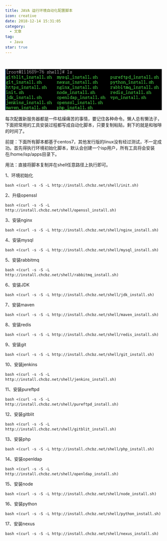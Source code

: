 ```yaml
---
title: JAVA 运行环境自动化配置脚本
icon: creative
date: 2018-12-14 15:31:05
category:
  - 文章
tag:
  - Java
star: true
---
```

​

![img](./assets/2018121415/img-20230408001347.png)

每次配置新服务器都是一件枯燥痛苦的事情，要记住各种命令。懒人总有懒法子，下面把常用的工具安装过程都写成自动化脚本，只要复制粘贴，剩下的就是和咖啡的时间了。

前提：下面所有脚本都基于centos7，其他发行版的linux没有经过测试，不一定成功。首先得执行环境初始化脚本，默认会创建一个isp用户，所有工具将会安装在/home/isp/apps目录下。

用法：直接将脚本复制并在shell任意路径上执行即可。

1、环境初始化

```shell
bash <(curl -s -S -L http://install.chcbz.net/shell/init.sh)
```

2、升级openssl

```shell
bash <(curl -s -S -L http://install.chcbz.net/shell/openssl_install.sh)
```

3、安装nginx

```shell
bash <(curl -s -S -L http://install.chcbz.net/shell/nginx_install.sh)
```

4、安装mysql

```shell
bash <(curl -s -S -L http://install.chcbz.net/shell/mysql_install.sh)
```

5、安装rabbitmq

```shell
bash <(curl -s -S -L http://install.chcbz.net/shell/rabbitmq_install.sh)
```

6、安装JDK

```shell
bash <(curl -s -S -L http://install.chcbz.net/shell/jdk_install.sh)
```

7、安装maven

```shell
bash <(curl -s -S -L http://install.chcbz.net/shell/maven_install.sh)
```

8、安装redis

```shell
bash <(curl -s -S -L http://install.chcbz.net/shell/redis_install.sh)
```

9、安装git

```shell
bash <(curl -s -S -L http://install.chcbz.net/shell/git_install.sh)
```

10、安装jenkins

```shell
bash <(curl -s -S -L http://install.chcbz.net/shell/jenkins_install.sh)
```

11、安装pureftpd

```shell
bash <(curl -s -S -L http://install.chcbz.net/shell/pureftpd_install.sh)
```

12、安装gitblit

```shell
bash <(curl -s -S -L http://install.chcbz.net/shell/gitblit_install.sh)
```

13、安装php

```shell
bash <(curl -s -S -L http://install.chcbz.net/shell/php_install.sh)
```

14、安装openldap

```shell
bash <(curl -s -S -L http://install.chcbz.net/shell/openldap_install.sh)
```

15、安装node

```shell
bash <(curl -s -S -L http://install.chcbz.net/shell/node_install.sh)
```

16、安装python

```shell
bash <(curl -s -S -L http://install.chcbz.net/shell/python_install.sh)
```

17、安装nexus

```shell
bash <(curl -s -S -L http://install.chcbz.net/shell/nexus_install.sh)
```
